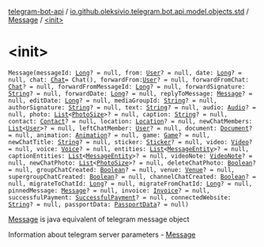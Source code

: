 [telegram-bot-api](../../index.md) / [io.github.oleksivio.telegram.bot.api.model.objects.std](../index.md) / [Message](index.md) / [&lt;init&gt;](./-init-.md)

# &lt;init&gt;

`Message(messageId: `[`Long`](https://kotlinlang.org/api/latest/jvm/stdlib/kotlin/-long/index.html)`? = null, from: `[`User`](../-user/index.md)`? = null, date: `[`Long`](https://kotlinlang.org/api/latest/jvm/stdlib/kotlin/-long/index.html)`? = null, chat: `[`Chat`](../-chat/index.md)` = Chat(), forwardFrom: `[`User`](../-user/index.md)`? = null, forwardFromChat: `[`Chat`](../-chat/index.md)`? = null, forwardFromMessageId: `[`Long`](https://kotlinlang.org/api/latest/jvm/stdlib/kotlin/-long/index.html)`? = null, forwardSignature: `[`String`](https://kotlinlang.org/api/latest/jvm/stdlib/kotlin/-string/index.html)`? = null, forwardDate: `[`Long`](https://kotlinlang.org/api/latest/jvm/stdlib/kotlin/-long/index.html)`? = null, replyToMessage: `[`Message`](index.md)`? = null, editDate: `[`Long`](https://kotlinlang.org/api/latest/jvm/stdlib/kotlin/-long/index.html)`? = null, mediaGroupId: `[`String`](https://kotlinlang.org/api/latest/jvm/stdlib/kotlin/-string/index.html)`? = null, authorSignature: `[`String`](https://kotlinlang.org/api/latest/jvm/stdlib/kotlin/-string/index.html)`? = null, text: `[`String`](https://kotlinlang.org/api/latest/jvm/stdlib/kotlin/-string/index.html)`? = null, audio: `[`Audio`](../../io.github.oleksivio.telegram.bot.api.model.objects.std.files/-audio/index.md)`? = null, photo: `[`List`](https://kotlinlang.org/api/latest/jvm/stdlib/kotlin.collections/-list/index.html)`<`[`PhotoSize`](../../io.github.oleksivio.telegram.bot.api.model.objects.std.files/-photo-size/index.md)`>? = null, caption: `[`String`](https://kotlinlang.org/api/latest/jvm/stdlib/kotlin/-string/index.html)`? = null, contact: `[`Contact`](../-contact/index.md)`? = null, location: `[`Location`](../-location/index.md)`? = null, newChatMembers: `[`List`](https://kotlinlang.org/api/latest/jvm/stdlib/kotlin.collections/-list/index.html)`<`[`User`](../-user/index.md)`>? = null, leftChatMember: `[`User`](../-user/index.md)`? = null, document: `[`Document`](../../io.github.oleksivio.telegram.bot.api.model.objects.std.files/-document/index.md)`? = null, animation: `[`Animation`](../../io.github.oleksivio.telegram.bot.api.model.objects.std.game/-animation/index.md)`? = null, game: `[`Game`](../../io.github.oleksivio.telegram.bot.api.model.objects.std.game/-game/index.md)`? = null, newChatTitle: `[`String`](https://kotlinlang.org/api/latest/jvm/stdlib/kotlin/-string/index.html)`? = null, sticker: `[`Sticker`](../../io.github.oleksivio.telegram.bot.api.model.objects.std.sticker/-sticker/index.md)`? = null, video: `[`Video`](../../io.github.oleksivio.telegram.bot.api.model.objects.std.files/-video/index.md)`? = null, voice: `[`Voice`](../../io.github.oleksivio.telegram.bot.api.model.objects.std.files/-voice/index.md)`? = null, entities: `[`List`](https://kotlinlang.org/api/latest/jvm/stdlib/kotlin.collections/-list/index.html)`<`[`MessageEntity`](../-message-entity/index.md)`>? = null, captionEntities: `[`List`](https://kotlinlang.org/api/latest/jvm/stdlib/kotlin.collections/-list/index.html)`<`[`MessageEntity`](../-message-entity/index.md)`>? = null, videoNote: `[`VideoNote`](../../io.github.oleksivio.telegram.bot.api.model.objects.std.files/-video-note/index.md)`? = null, newChatPhoto: `[`List`](https://kotlinlang.org/api/latest/jvm/stdlib/kotlin.collections/-list/index.html)`<`[`PhotoSize`](../../io.github.oleksivio.telegram.bot.api.model.objects.std.files/-photo-size/index.md)`>? = null, deleteChatPhoto: `[`Boolean`](https://kotlinlang.org/api/latest/jvm/stdlib/kotlin/-boolean/index.html)`? = null, groupChatCreated: `[`Boolean`](https://kotlinlang.org/api/latest/jvm/stdlib/kotlin/-boolean/index.html)`? = null, venue: `[`Venue`](../-venue/index.md)`? = null, supergroupChatCreated: `[`Boolean`](https://kotlinlang.org/api/latest/jvm/stdlib/kotlin/-boolean/index.html)`? = null, channelChatCreated: `[`Boolean`](https://kotlinlang.org/api/latest/jvm/stdlib/kotlin/-boolean/index.html)`? = null, migrateToChatId: `[`Long`](https://kotlinlang.org/api/latest/jvm/stdlib/kotlin/-long/index.html)`? = null, migrateFromChatId: `[`Long`](https://kotlinlang.org/api/latest/jvm/stdlib/kotlin/-long/index.html)`? = null, pinnedMessage: `[`Message`](index.md)`? = null, invoice: `[`Invoice`](../../io.github.oleksivio.telegram.bot.api.model.objects.payments/-invoice/index.md)`? = null, successfulPayment: `[`SuccessfulPayment`](../../io.github.oleksivio.telegram.bot.api.model.objects.payments/-successful-payment/index.md)`? = null, connectedWebsite: `[`String`](https://kotlinlang.org/api/latest/jvm/stdlib/kotlin/-string/index.html)`? = null, passportData: `[`PassportData`](../../io.github.oleksivio.telegram.bot.api.model.objects.passport/-passport-data/index.md)`? = null)`

[Message](index.md) is java equivalent of telegram message object

Information about telegram server parameters - [Message](https://core.telegram.org/bots/api/#message)

